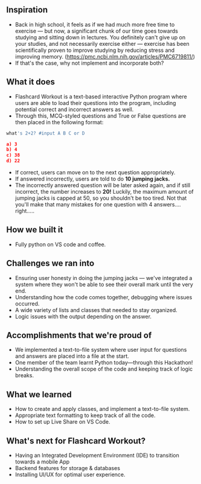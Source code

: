 ## Inspiration
- Back in high school, it feels as if we had much more free time to exercise — but now, a significant chunk of our time goes towards studying and sitting down in lectures. You definitely can't give up on your studies, and not necessarily exercise either — exercise has been scientifically proven to improve studying by reducing stress and improving memory. (https://pmc.ncbi.nlm.nih.gov/articles/PMC6719811/)
- If that's the case, why not implement and incorporate both? 

## What it does
- Flashcard Workout is a text-based interactive Python program where users are able to load their questions into the program, including potential correct and incorrect answers as well. 
- Through this, MCQ-styled questions and True or False questions are then placed in the following format:

```python
what's 2+2? #input A B C or D

a) 3
b) 4
c) 38
d) 22
```

- If correct, users can move on to the next question appropriately. 
- If answered incorrectly, users are told to do **10 jumping jacks.**
- The incorrectly answered question will be later asked again, and if still incorrect, the number increases to **20!** Luckily, the maximum amount of jumping jacks is capped at 50, so you shouldn't be too tired. Not that you'll make that many mistakes for one question with 4 answers.... right.....


## How we built it
- Fully python on VS code and coffee. 

## Challenges we ran into
- Ensuring user honesty in doing the jumping jacks — we've integrated a system where they won't be able to see their overall mark until the very end.
- Understanding how the code comes together, debugging where issues occurred. 
- A wide variety of lists and classes that needed to stay organized. 
- Logic issues with the output depending on the answer.

## Accomplishments that we're proud of
- We implemented a text-to-file system where user input for questions and answers are placed into a file at the start. 
- One member of the team learnt Python today—through this Hackathon!
- Understanding the overall scope of the code and keeping track of logic breaks. 

## What we learned
- How to create and apply classes, and implement a text-to-file system. 
- Appropriate text formatting to keep track of all the code. 
- How to set up Live Share on VS Code. 

## What's next for Flashcard Workout?
- Having an Integrated Development Environment (IDE) to transition towards a mobile App
- Backend features for storage & databases 
- Installing UI/UX for optimal user experience. 

